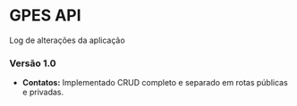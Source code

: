 # GPES API

Log de alterações da aplicação

### Versão 1.0
* **Contatos:** Implementado CRUD completo e separado em rotas públicas e privadas.
